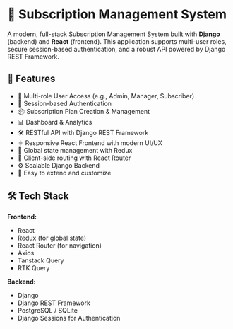 # 🔄 Subscription Management System

A modern, full-stack Subscription Management System built with **Django** (backend) and **React** (frontend). This application supports multi-user roles, secure session-based authentication, and a robust API powered by Django REST Framework.

## 🚀 Features

- 🎯 Multi-role User Access (e.g., Admin, Manager, Subscriber)
- 🔐 Session-based Authentication
- 📦 Subscription Plan Creation & Management
- 📊 Dashboard & Analytics
- 🛠️ RESTful API with Django REST Framework
- ⚛️ Responsive React Frontend with modern UI/UX
- 🔄 Global state management with Redux
- 🧭 Client-side routing with React Router
- ⚙️ Scalable Django Backend
- 🧪 Easy to extend and customize

## 🛠 Tech Stack

**Frontend:**
- React
- Redux (for global state)
- React Router (for navigation)
- Axios
- Tanstack Query
- RTK Query

**Backend:**
- Django
- Django REST Framework
- PostgreSQL / SQLite
- Django Sessions for Authentication


